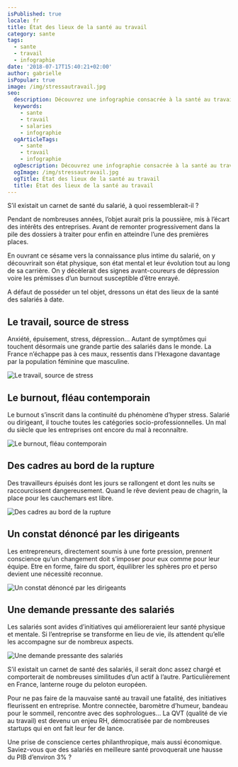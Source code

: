 ```yaml
---
isPublished: true
locale: fr
title: État des lieux de la santé au travail
category: sante
tags:
  - sante
  - travail
  - infographie
date: '2018-07-17T15:40:21+02:00'
author: gabrielle
isPopular: true
image: /img/stressautravail.jpg
seo:
  description: Découvrez une infographie consacrée à la santé au travail.
  keywords:
    - sante
    - travail
    - salaries
    - infographie
  ogArticleTags:
    - sante
    - travail
    - infographie
  ogDescription: Découvrez une infographie consacrée à la santé au travail.
  ogImage: /img/stressautravail.jpg
  ogTitle: État des lieux de la santé au travail
  title: État des lieux de la santé au travail
---
```

S’il existait un carnet de santé du salarié, à quoi ressemblerait-il ? 

Pendant de nombreuses années, l’objet aurait pris la poussière, mis à l’écart des intérêts des entreprises. Avant de remonter progressivement dans la pile des dossiers à traiter pour enfin en atteindre l’une des premières places. 

En ouvrant ce sésame vers la connaissance plus intime du salarié, on y découvrirait son état physique, son état mental et leur évolution tout au long de sa carrière. On y décèlerait des signes avant-coureurs de dépression voire les prémisses d’un burnout susceptible d’être enrayé. 

A défaut de posséder un tel objet, dressons un état des lieux de la santé des salariés à date. 



## Le travail, source de stress

Anxiété, épuisement, stress, dépression… Autant de symptômes qui touchent désormais une grande partie des salariés dans le monde. La France n’échappe pas à ces maux, ressentis dans l’Hexagone davantage par la population féminine que masculine.



![Le travail, source de stress](/img/etatsdeslieuxdelasanteautravail_3-2-_plan-de-travail-1-copie-2.png)



## Le burnout, fléau contemporain

Le burnout s’inscrit dans la continuité du phénomène d’hyper stress. Salarié ou dirigeant, il touche toutes les catégories socio-professionnelles. Un mal du siècle que les entreprises ont encore du mal à reconnaître. 



![Le burnout, fléau contemporain](/img/etatsdeslieuxdelasanteautravail_3-2-_plan-de-travail-1-copie-3.png)



## Des cadres au bord de la rupture 

Des travailleurs épuisés dont les jours se rallongent et dont les nuits se raccourcissent dangereusement. Quand le rêve devient peau de chagrin, la place pour les cauchemars est libre. 



![Des cadres au bord de la rupture](/img/etatsdeslieuxdelasanteautravail_3-2-_plan-de-travail-1-copie-4.png)



## Un constat dénoncé par les dirigeants

Les entrepreneurs, directement soumis à une forte pression, prennent conscience qu’un changement doit s’imposer pour eux comme pour leur équipe. Etre en forme, faire du sport, équilibrer les sphères pro et perso devient une nécessité reconnue.



![Un constat dénoncé par les dirigeants](/img/etatsdeslieuxdelasanteautravail_3-2-_plan-de-travail-1-copie-5.png)



## Une demande pressante des salariés

Les salariés sont avides d’initiatives qui amélioreraient leur santé physique et mentale. Si l’entreprise se transforme en lieu de vie, ils attendent qu’elle les accompagne sur de nombreux aspects.

![Une demande pressante des salariés](/img/etatsdeslieuxdelasanteautravail_3-2-_plan-de-travail-1-copie-6.png)

S’il existait un carnet de santé des salariés, il serait donc assez chargé et comporterait de nombreuses similitudes d’un actif à l’autre. Particulièrement en France, lanterne rouge du peloton européen. 

Pour ne pas faire de la mauvaise santé au travail une fatalité, des initiatives fleurissent en entreprise. Montre connectée, baromètre d’humeur, bandeau pour le sommeil, rencontre avec des sophrologues… La QVT (qualité de vie au travail) est devenu un enjeu RH, démocratisée par de nombreuses startups qui en ont fait leur fer de lance. 

Une prise de conscience certes philanthropique, mais aussi économique. Saviez-vous que des salariés en meilleure santé provoquerait une hausse du PIB d’environ 3% ?
